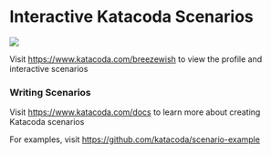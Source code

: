 # Interactive Katacoda Scenarios

[![](http://shields.katacoda.com/katacoda/breezewish/count.svg)](https://www.katacoda.com/breezewish "Get your profile on Katacoda.com")

Visit https://www.katacoda.com/breezewish to view the profile and interactive scenarios

### Writing Scenarios
Visit https://www.katacoda.com/docs to learn more about creating Katacoda scenarios

For examples, visit https://github.com/katacoda/scenario-example
